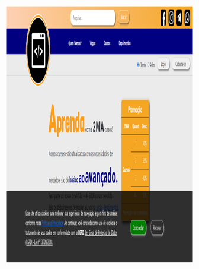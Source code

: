 <img src="https://github.com/VagnerBeraldo/Trabalho_PI_2sem/blob/main/web/img/Site2MA.png" alt="site 2MA" width="1500px" height="691">



